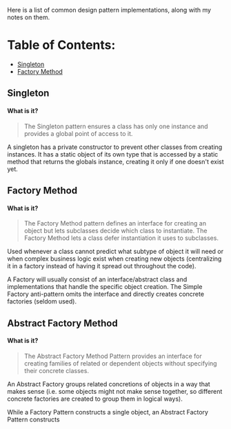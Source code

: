 Here is a list of common design pattern implementations, along with my
notes on them.

# Table of Contents:
- [Singleton](#singleton)
- [Factory Method](#factory-method)

## Singleton
#### What is it?
> The Singleton pattern ensures a class has only one instance and
> provides a global point of access to it.

A singleton has a private constructor to prevent other classes from
creating instances. It has a static object of its own type that is
accessed by a static method that returns the globals instance, creating
it only if one doesn't exist yet.

## Factory Method
#### What is it?
> The Factory Method pattern defines an interface for creating an object
> but lets subclasses decide which class to instantiate. The Factory
> Method lets a class defer instantiation it uses to subclasses.

Used whenever a class cannot predict what subtype of object it will need
or when complex business logic exist when creating new objects
(centralizing it in a factory instead of having it spread out throughout
the code).  

A Factory will usually consist of an interface/abstract class and
implementations that handle the specific object creation. The Simple
Factory anti-pattern omits the interface and directly creates concrete
factories (seldom used).

## Abstract Factory Method
#### What is it?
> The Abstract Factory Method Pattern provides an interface for creating
> families of related or dependent objects without specifying their
> concrete classes.

An Abstract Factory groups related concretions of objects in a way that
makes sense (i.e. some objects might not make sense together, so
different concrete factories are created to group them in logical ways).  

While a Factory Pattern constructs a single object, an Abstract Factory
Pattern constructs
